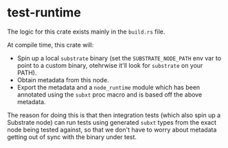 # test-runtime

The logic for this crate exists mainly in the `build.rs` file.

At compile time, this crate will:
- Spin up a local `substrate` binary (set the `SUBSTRATE_NODE_PATH` env var to point to a custom binary, otehrwise it'll look for `substrate` on your PATH).
- Obtain metadata from this node.
- Export the metadata and a `node_runtime` module which has been annotated using the `subxt` proc macro and is based off the above metadata.

The reason for doing this is that then integration tests (which also spin up a Substrate node) can run tests using generated `subxt` types from the exact node being tested against, so that we don't have to worry about metadata getting out of sync with the binary under test.